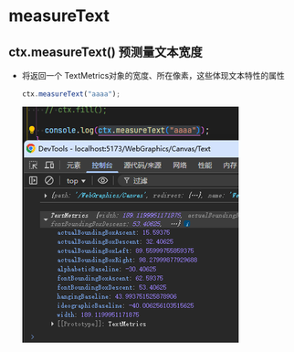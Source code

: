 # measureText

## ctx.measureText() 预测量文本宽度

+ 将返回一个 TextMetrics对象的宽度、所在像素，这些体现文本特性的属性

  ```js
  ctx.measureText("aaaa");
  ```

  ![alt text](images/measureText.png)
